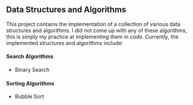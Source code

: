 ## Data Structures and Algorithms
This project contains the implementation of a collection of various data structures and algorithms. I did not come up with any of these algorithms, this is simply my practice at implementing them in code. Currently, the implemented structures and algorithms include: 

#### Search Algorithms
- Binary Search

#### Sorting Algorithms
- Bubble Sort
